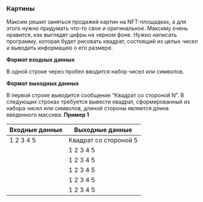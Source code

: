 ### Картины

Максим решил заняться продажей картин на NFT-площадках, а для этого нужно придумать что-то свое и оригинальное. Максиму очень нравится, как выглядят цифры на черном фоне. Нужно написать программу, которая будет рисовать квадрат, состоящий из целых чисел и выводить информацию о его размере.

**Формат входных данных**

В одной строке через пробел вводится набор чисел или символов.
 
**Формат выходных данных**

В первой строке выводится сообщение “Квадрат со стороной N”.
В следующих строках требуется вывести квадрат, сформированный из набора чисел или символов, длиной стороны является длина введенного массива.
**Пример 1**

| Входные данные | Выходные данные         |
|----------------|-------------------------|
| 1 2 3 4 5      | Квадрат со стороной 5   |
|                | 1 2 3 4 5               |
|                | 1 2 3 4 5               |
|                | 1 2 3 4 5               |
|                | 1 2 3 4 5               |
|                | 1 2 3 4 5               |

 